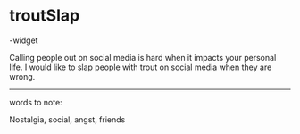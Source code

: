 # troutSlap

-widget

Calling people out on social media is hard when it impacts your personal life. I would like to slap people with trout on social media when they are wrong.
___
words to note:

Nostalgia, social, angst, friends 
